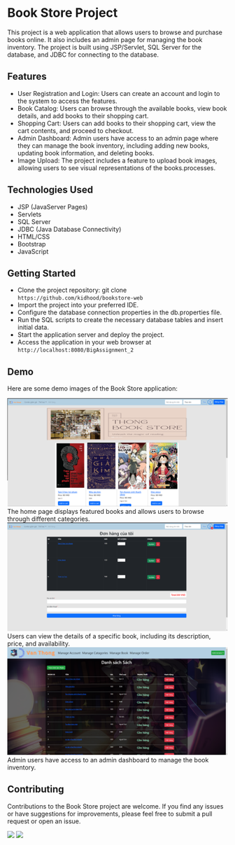 
# Book Store Project

This project is a web application that allows users to browse and purchase books online. It also includes an admin page for managing the book inventory. The project is built using JSP/Servlet, SQL Server for the database, and JDBC for connecting to the database.

## Features

- User Registration and Login: Users can create an account and login to the system to access the features.
- Book Catalog: Users can browse through the available books, view book details, and add books to their shopping cart.
- Shopping Cart: Users can add books to their shopping cart, view the cart contents, and proceed to checkout.
- Admin Dashboard: Admin users have access to an admin page where they can manage the book inventory, including adding new books, updating book information, and deleting books.
- Image Upload: The project includes a feature to upload book images, allowing users to see visual representations of the books.processes.

## Technologies Used

- JSP (JavaServer Pages)
- Servlets
- SQL Server
- JDBC (Java Database Connectivity)
- HTML/CSS
- Bootstrap
- JavaScript

## Getting Started

- Clone the project repository: git clone `https://github.com/kidhood/bookstore-web`
- Import the project into your preferred IDE.
- Configure the database connection properties in the db.properties file.
- Run the SQL scripts to create the necessary database tables and insert initial data.
- Start the application server and deploy the project.
- Access the application in your web browser at `http://localhost:8080/BigAssignment_2`

## Demo

Here are some demo images of the Book Store application:

![Home Page](img/home_page.png "Home Page")
The home page displays featured books and allows users to browse through different categories.
![Cart Page](img/cart_page.png "Cart Page")
Users can view the details of a specific book, including its description, price, and availability.
![Admin Page](img/admin_manage_book.png "Admin Page")
Admin users have access to an admin dashboard to manage the book inventory.

## Contributing

Contributions to the Book Store project are welcome. If you find any issues or have suggestions for improvements, please feel free to submit a pull request or open an issue.

[![](https://img.shields.io/badge/Email-vanthong07012002@gmail.com-blue?style=flat-square&logo=gmail)](mailto:vanthong07012002@gmail.com)
[![](https://img.shields.io/badge/LinkedIn-linkedin.com/in/kidhood-blue?style=flat-square&logo=linkedin&logoColor=white)](https://linkedin.com/in/kidhood/)
